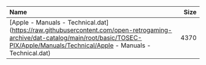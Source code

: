 |Name|Size|
|:---|---:|
|[Apple - Manuals - Technical.dat](https://raw.githubusercontent.com/open-retrogaming-archive/dat-catalog/main/root/basic/TOSEC-PIX/Apple/Manuals/Technical/Apple - Manuals - Technical.dat)|4370|
